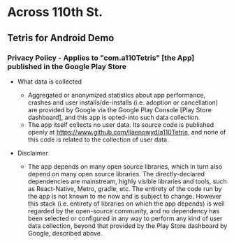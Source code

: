 # Across 110th St.

## Tetris for Android Demo

### Privacy Policy - Applies to "com.a110Tetris" [the App] published in the Google Play Store

* What data is collected
  * Aggregated or anonymized statistics about app performance, crashes and user installs/de-installs
    (i.e. adoption or cancellation) are provided by Google via the Google Play Console [Play Store
    dashboard], and this
    app is opted-into such data collection.
  * The app itself collects no user data. Its source code is published openly at
    https://www.github.com/llaenowyd/a110Tetris, and none of this code is related to the collection
    of user data.
   
* Disclaimer
  * The app depends on many open source libraries, which in turn also depend on many open source
    libraries. The directly-declared dependencies are mainstream, highly visible libraries and
    tools, such as React-Native, Metro, gradle, etc. The entirety of the code run by the app is
    not known to me now and is subject to change. However this stack (i.e. entirety of libraries
    on which the app depends) is well regarded by the open-source community, and no dependency has
    been selected or configured in any way to perform any kind of user data collection, beyond
    that provided by the Play Store dashboard by Google, described above. 
